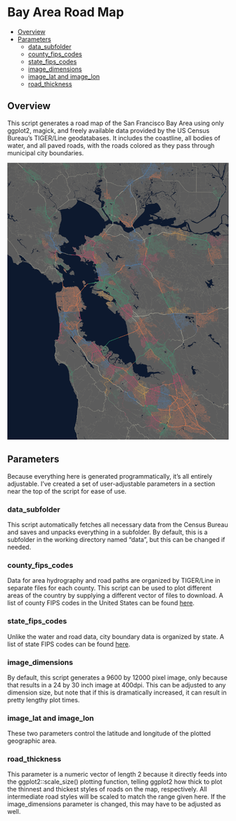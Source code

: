 Bay Area Road Map
================

  - [Overview](#overview)
  - [Parameters](#parameters)
      - [data\_subfolder](#data_subfolder)
      - [county\_fips\_codes](#county_fips_codes)
      - [state\_fips\_codes](#state_fips_codes)
      - [image\_dimensions](#image_dimensions)
      - [image\_lat and image\_lon](#image_lat-and-image_lon)
      - [road\_thickness](#road_thickness)

## Overview

This script generates a road map of the San Francisco Bay Area using
only ggplot2, magick, and freely available data provided by the US
Census Bureau’s TIGER/Line geodatabases. It includes the coastline, all
bodies of water, and all paved roads, with the roads colored as they
pass through municipal city boundaries.

![A smaller version of the generated map.](bay_area_road_map_small.png)

## Parameters

Because everything here is generated programmatically, it’s all entirely
adjustable. I’ve created a set of user-adjustable parameters in a
section near the top of the script for ease of use.

### data\_subfolder

This script automatically fetches all necessary data from the Census
Bureau and saves and unpacks everything in a subfolder. By default, this
is a subfolder in the working directory named “data”, but this can be
changed if needed.

### county\_fips\_codes

Data for area hydrography and road paths are organized by TIGER/Line in
separate files for each county. This script can be used to plot
different areas of the country by supplying a different vector of files
to download. A list of county FIPS codes in the United States can be
found
[here](https://www.nrcs.usda.gov/wps/portal/nrcs/detail/national/home/?cid=nrcs143_013697).

### state\_fips\_codes

Unlike the water and road data, city boundary data is organized by
state. A list of state FIPS codes can be found
[here](https://www.nrcs.usda.gov/wps/portal/nrcs/detail/?cid=nrcs143_013696).

### image\_dimensions

By default, this script generates a 9600 by 12000 pixel image, only
because that results in a 24 by 30 inch image at 400dpi. This can be
adjusted to any dimension size, but note that if this is dramatically
increased, it can result in pretty lengthy plot times.

### image\_lat and image\_lon

These two parameters control the latitude and longitude of the plotted
geographic area.

### road\_thickness

This parameter is a numeric vector of length 2 because it directly feeds
into the ggplot2::scale\_size() plotting function, telling ggplot2 how
thick to plot the thinnest and thickest styles of roads on the map,
respectively. All intermediate road styles will be scaled to match the
range given here. If the image\_dimensions parameter is changed, this
may have to be adjusted as well.

